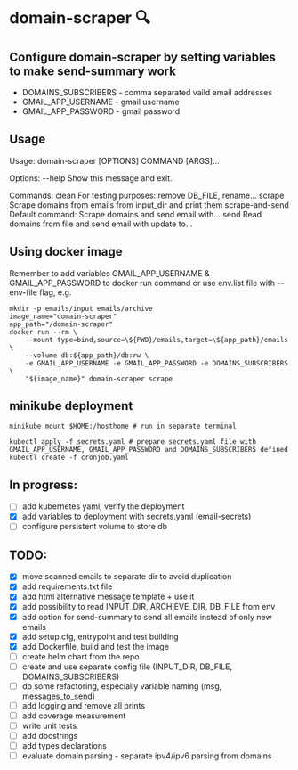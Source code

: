 # domain-scraper :mag:

## Configure domain-scraper by setting variables to make send-summary work
 - DOMAINS_SUBSCRIBERS - comma separated vaild email addresses
 - GMAIL_APP_USERNAME - gmail username
 - GMAIL_APP_PASSWORD - gmail password

## Usage
Usage: domain-scraper [OPTIONS] COMMAND [ARGS]...

Options:
  --help  Show this message and exit.

Commands:
  clean            For testing purposes: remove DB_FILE, rename...
  scrape           Scrape domains from emails from input_dir and print them
  scrape-and-send  Default command: Scrape domains and send email with...
  send             Read domains from file and send email with update to...

## Using docker image
Remember to add variables GMAIL_APP_USERNAME & GMAIL_APP_PASSWORD to docker run command or use env.list file with --env-file flag, e.g.

    mkdir -p emails/input emails/archive
    image_name="domain-scraper"
    app_path="/domain-scraper"
    docker run --rm \
        --mount type=bind,source=\${PWD}/emails,target=\${app_path}/emails \
        --volume db:${app_path}/db:rw \
        -e GMAIL_APP_USERNAME -e GMAIL_APP_PASSWORD -e DOMAINS_SUBSCRIBERS \
        "${image_name}" domain-scraper scrape

## minikube deployment
    minikube mount $HOME:/hosthome # run in separate terminal

    kubectl apply -f secrets.yaml # prepare secrets.yaml file with GMAIL_APP_USERNAME, GMAIL_APP_PASSWORD and DOMAINS_SUBSCRIBERS defined
    kubectl create -f cronjob.yaml

## In progress:
 - [ ] add kubernetes yaml, verify the deployment
 - [x] add variables to deployment with secrets.yaml (email-secrets)
 - [ ] configure persistent volume to store db

## TODO:
 - [x] move scanned emails to separate dir to avoid duplication
 - [x] add requirements.txt file
 - [x] add html alternative message template + use it
 - [x] add possibility to read INPUT_DIR, ARCHIEVE_DIR, DB_FILE from env
 - [x] add option for send-summary to send all emails instead of only new emails
 - [x] add setup.cfg, entrypoint and test building
 - [x] add Dockerfile, build and test the image
 - [ ] create helm chart from the repo
 - [ ] create and use separate config file (INPUT_DIR, DB_FILE, DOMAINS_SUBSCRIBERS)
 - [ ] do some refactoring, especially variable naming (msg, messages_to_send)
 - [ ] add logging and remove all prints
 - [ ] add coverage measurement
 - [ ] write unit tests
 - [ ] add docstrings
 - [ ] add types declarations
 - [ ] evaluate domain parsing - separate ipv4/ipv6 parsing from domains
